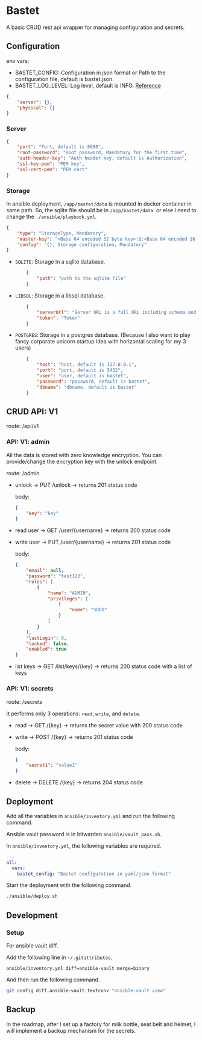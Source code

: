 # Bastet

A basic CRUD rest api wrapper for managing configuration and secrets.

## Configuration

env vars:

- BASTET_CONFIG: Configuration in json format or Path to the configuration file, default is bastet.json.
- BASTET_LOG_LEVEL: Log level, default is INFO. [Reference](https://logging.apache.org/log4j/2.x/manual/customloglevels.html)

```json
{
    "server": {},
    "physical": {}
}
```

### Server

```json
{
    "port": "Port, default is 8080",
    "root-password": "Root password, Mandatory for the first time",
    "auth-header-key": "Auth header key, default is Authorization",
    "ssl-key-pem": "PEM key",
    "ssl-cert-pem": "PEM cert"
}
```

### Storage

In ansible deployment, `/app/bastet/data` is mounted in docker container in same path.
So, the sqlite file should be in `/app/bastet/data`. or else I need to change the `./ansible/playbook.yml`.

```json
{
    "type": "StorageType, Mandatory",
    "master-key": "<Base 64 encoded 32 byte key>:$:<Base 64 encoded 16 byte IV>, this is not recommended, set this key by using the unlock endpoint. Is Set to `random` then a random key will be generated.",
    "config": "{}, Storage configuration, Mandatory"
}
```

- `SQLITE`: Storage in a sqlite database.

    ```json
        {
            "path": "path to the sqlite file"
        }
    ```

- `LIBSQL`: Storage in a libsql database.

    ```json
        {
            "serverUrl": "Server URL is a full URL including schema and port. For example: https://test-test.turso.io",
            "token": "Token"
        }
    ```

- `POSTGRES`: Storage in a postgres database. (Because I also want to play fancy corporate unicorn startup idea with
  horizontal scaling for my 3 users)

    ```json
        {
            "host": "host, default is 127.0.0.1",
            "port": "port, default is 5432",
            "user": "user, default is bastet",
            "password": "password, default is bastet",
            "dbname": "dbname, default is bastet"
        }
    ```

## CRUD API: V1

route: /api/v1

### API: V1: admin

All the data is stored with zero knowledge encryption.
You can provide/change the encryption key with the unlock endpoint.

route: /admin

- unlock -> PUT /unlock -> returns 201 status code

  body:

    ```json
    {
        "key": "key"
    }
    ```

- read user -> GET /user/{username} -> returns 200 status code

- write user -> PUT /user/{username} -> returns 201 status code

  body:

    ```json
    {
        "email": null,
        "password": "test123",
        "roles": [
            {
                "name": "ADMIN",
                "privileges": [
                    {
                        "name": "SUDO"
                    }
                ]
            }
        ],
        "lastLogin": 0,
        "locked": false,
        "enabled": true
    }
    ```

- list keys -> GET /list/keys/{key} -> returns 200 status code with a list of keys

### API: V1: secrets

route: /secrets

It performs only 3 operations: `read`, `write`, and `delete`.

- read -> GET /{key} -> returns the secret value with 200 status code

- write -> POST /{key} -> returns 201 status code

  body:

    ```json
    {
        "secret1": "value1"
    }
    ```

- delete -> DELETE /{key} -> returns 204 status code

## Deployment

Add all the variables in `ansible/inventory.yml` and run the following command.

Ansible vault password is in bitwarden `ansible/vault_pass.sh`.

In `ansible/inventory.yml`, the following variables are required.

```yaml
---
all:
  vars:
    bastet_config: "Bastet configuration in yaml/json format"
```

Start the deployment with the following command.

```sh
./ansible/deploy.sh
```

## Development

### Setup

For ansible vault diff.

Add the following line in `~/.gitattributes`.

```gitignore
ansible/inventory.yml diff=ansible-vault merge=binary
```

And then run the following command.

```sh
git config diff.ansible-vault.textconv "ansible-vault view"
```

## Backup

In the roadmap, after I set up a factory for milk bottle, seat belt and helmet, I will implement a backup mechanism for
the secrets.
